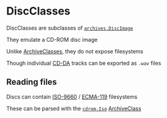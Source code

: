 # DiscClasses

DiscClasses are subclasses of [`archives.DiscImage`](../archives/disc_image.md)

They emulate a CD-ROM disc image

Unlike [ArchiveClasses](archive_classes.md), they do not expose filesystems

Though individual [CD-DA](https://en.wikipedia.org/wiki/Compact_Disc_Digital_Audio) tracks can be exported as `.wav` files


## Reading files
Discs can contain [ISO-9660](https://www.iso.org/obp/ui/en/#iso:std:iso-iec:9660:ed-1:v1:en) / [ECMA-119](https://ecma-international.org/publications-and-standards/standards/ecma-119/) filesystems

These can be parsed with the [`cdrom.Iso`](../archives/cdrom/iso.md) [ArchiveClass](archive_classes.md)

